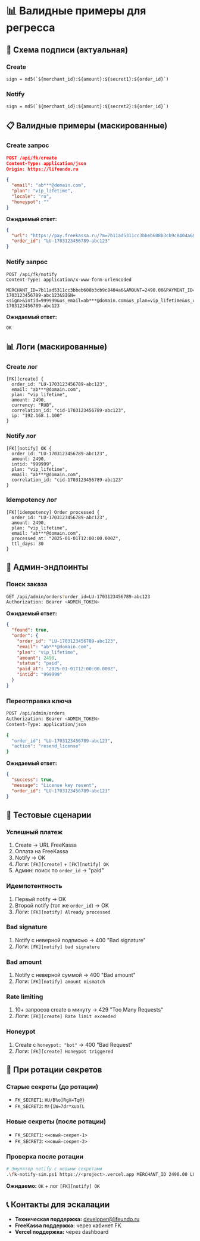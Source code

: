 # 📊 Валидные примеры для регресса

## 🔐 Схема подписи (актуальная)

### Create
```
sign = md5(`${merchant_id}:${amount}:${secret1}:${order_id}`)
```

### Notify
```
sign = md5(`${merchant_id}:${amount}:${secret2}:${order_id}`)
```

## 📋 Валидные примеры (маскированные)

### Create запрос
```json
POST /api/fk/create
Content-Type: application/json
Origin: https://lifeundo.ru

{
  "email": "ab***@domain.com",
  "plan": "vip_lifetime",
  "locale": "ru",
  "honeypot": ""
}
```

**Ожидаемый ответ:**
```json
{
  "url": "https://pay.freekassa.ru/?m=7b11ad5311cc3bbeb608b3cb9c8404a6&oa=2490.00&o=LU-1703123456789-abc123&s=<sign>&currency=RUB&us_email=ab***@domain.com&us_plan=vip_lifetime&us_cid=cid-1703123456789-abc123&lang=ru&em=ab***@domain.com&description=LifeUndo vip_lifetime for ab***@domain.com",
  "order_id": "LU-1703123456789-abc123"
}
```

### Notify запрос
```
POST /api/fk/notify
Content-Type: application/x-www-form-urlencoded

MERCHANT_ID=7b11ad5311cc3bbeb608b3cb9c8404a6&AMOUNT=2490.00&PAYMENT_ID=LU-1703123456789-abc123&SIGN=<sign>&intid=999999&us_email=ab***@domain.com&us_plan=vip_lifetime&us_cid=cid-1703123456789-abc123
```

**Ожидаемый ответ:**
```
OK
```

## 📊 Логи (маскированные)

### Create лог
```
[FK][create] { 
  order_id: "LU-1703123456789-abc123", 
  email: "ab***@domain.com", 
  plan: "vip_lifetime", 
  amount: 2490, 
  currency: "RUB",
  correlation_id: "cid-1703123456789-abc123",
  ip: "192.168.1.100"
}
```

### Notify лог
```
[FK][notify] OK { 
  order_id: "LU-1703123456789-abc123", 
  amount: 2490, 
  intid: "999999", 
  plan: "vip_lifetime", 
  email: "ab***@domain.com",
  correlation_id: "cid-1703123456789-abc123"
}
```

### Idempotency лог
```
[FK][idempotency] Order processed { 
  order_id: "LU-1703123456789-abc123", 
  amount: 2490, 
  plan: "vip_lifetime", 
  email: "ab***@domain.com", 
  processed_at: "2025-01-01T12:00:00.000Z", 
  ttl_days: 30 
}
```

## 🔧 Админ-эндпоинты

### Поиск заказа
```bash
GET /api/admin/orders?order_id=LU-1703123456789-abc123
Authorization: Bearer <ADMIN_TOKEN>
```

**Ожидаемый ответ:**
```json
{
  "found": true,
  "order": {
    "order_id": "LU-1703123456789-abc123",
    "email": "ab***@domain.com",
    "plan": "vip_lifetime",
    "amount": 2490,
    "status": "paid",
    "paid_at": "2025-01-01T12:00:00.000Z",
    "intid": "999999"
  }
}
```

### Переотправка ключа
```bash
POST /api/admin/orders
Authorization: Bearer <ADMIN_TOKEN>
Content-Type: application/json

{
  "order_id": "LU-1703123456789-abc123",
  "action": "resend_license"
}
```

**Ожидаемый ответ:**
```json
{
  "success": true,
  "message": "License key resent",
  "order_id": "LU-1703123456789-abc123"
}
```

## 🧪 Тестовые сценарии

### Успешный платеж
1. Create → URL FreeKassa
2. Оплата на FreeKassa
3. Notify → OK
4. Логи: `[FK][create]` + `[FK][notify] OK`
5. Админ: поиск по `order_id` → "paid"

### Идемпотентность
1. Первый notify → OK
2. Второй notify (тот же `order_id`) → OK
3. Логи: `[FK][notify] Already processed`

### Bad signature
1. Notify с неверной подписью → 400 "Bad signature"
2. Логи: `[FK][notify] bad signature`

### Bad amount
1. Notify с неверной суммой → 400 "Bad amount"
2. Логи: `[FK][notify] amount mismatch`

### Rate limiting
1. 10+ запросов create в минуту → 429 "Too Many Requests"
2. Логи: `[FK][create] Rate limit exceeded`

### Honeypot
1. Create с `honeypot: "bot"` → 400 "Bad Request"
2. Логи: `[FK][create] Honeypot triggered`

## 🔄 При ротации секретов

### Старые секреты (до ротации)
- `FK_SECRET1`: `HU/B%o]RgX=Tq@}`
- `FK_SECRET2`: `M!{iW=7dr*xua(L`

### Новые секреты (после ротации)
- `FK_SECRET1`: `<новый-секрет-1>`
- `FK_SECRET2`: `<новый-секрет-2>`

### Проверка после ротации
```bash
# Эмулятор notify с новыми секретами
.\fk-notify-sim.ps1 https://<project>.vercel.app MERCHANT_ID 2490.00 LU-test-123 <новый-секрет-2>
```

**Ожидаемо:** `OK` + лог `[FK][notify] OK`

## 📞 Контакты для эскалации

- **Техническая поддержка:** developer@lifeundo.ru
- **FreeKassa поддержка:** через кабинет FK
- **Vercel поддержка:** через dashboard
